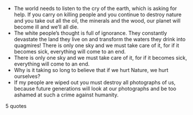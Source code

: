  - The world needs to listen to the cry of the earth, which is asking for help. If you carry on killing people and you continue to destroy nature and you take out all the oil, the minerals and the wood, our planet will become ill and we’ll all die.
 - The white people’s thought is full of ignorance. They constantly devastate the land they live on and transform the waters they drink into quagmires! There is only one sky and we must take care of it, for if it becomes sick, everything will come to an end.
 - There is only one sky and we must take care of it, for if it becomes sick, everything will come to an end.
 - Why is it taking so long to believe that if we hurt Nature, we hurt ourselves?
 - If my people are wiped out you must destroy all photographs of us, because future generations will look at our photographs and be too ashamed at such a crime against humanity.

5 quotes